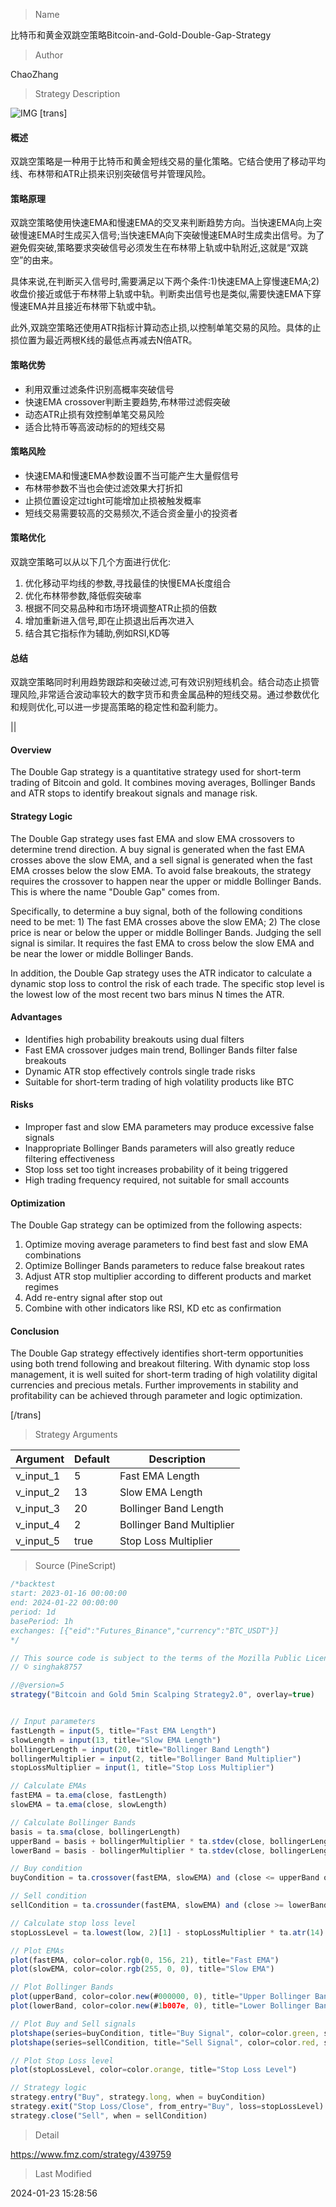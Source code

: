 
> Name

比特币和黄金双跳空策略Bitcoin-and-Gold-Double-Gap-Strategy

> Author

ChaoZhang

> Strategy Description

![IMG](https://www.fmz.com/upload/asset/19d8898d91bf2914fed.png)
[trans]

#### 概述

双跳空策略是一种用于比特币和黄金短线交易的量化策略。它结合使用了移动平均线、布林带和ATR止损来识别突破信号并管理风险。

#### 策略原理

双跳空策略使用快速EMA和慢速EMA的交叉来判断趋势方向。当快速EMA向上突破慢速EMA时生成买入信号;当快速EMA向下突破慢速EMA时生成卖出信号。为了避免假突破,策略要求突破信号必须发生在布林带上轨或中轨附近,这就是“双跳空”的由来。

具体来说,在判断买入信号时,需要满足以下两个条件:1)快速EMA上穿慢速EMA;2)收盘价接近或低于布林带上轨或中轨。判断卖出信号也是类似,需要快速EMA下穿慢速EMA并且接近布林带下轨或中轨。

此外,双跳空策略还使用ATR指标计算动态止损,以控制单笔交易的风险。具体的止损位置为最近两根K线的最低点再减去N倍ATR。

#### 策略优势  

- 利用双重过滤条件识别高概率突破信号
- 快速EMA crossover判断主要趋势,布林带过滤假突破
- 动态ATR止损有效控制单笔交易风险 
- 适合比特币等高波动标的的短线交易

#### 策略风险

- 快速EMA和慢速EMA参数设置不当可能产生大量假信号
- 布林带参数不当也会使过滤效果大打折扣  
- 止损位置设定过tight可能增加止损被触发概率
- 短线交易需要较高的交易频次,不适合资金量小的投资者

#### 策略优化

双跳空策略可以从以下几个方面进行优化:

1. 优化移动平均线的参数,寻找最佳的快慢EMA长度组合
2. 优化布林带参数,降低假突破率
3. 根据不同交易品种和市场环境调整ATR止损的倍数
4. 增加重新进入信号,即在止损退出后再次进入
5. 结合其它指标作为辅助,例如RSI,KD等

#### 总结

双跳空策略同时利用趋势跟踪和突破过滤,可有效识别短线机会。结合动态止损管理风险,非常适合波动率较大的数字货币和贵金属品种的短线交易。通过参数优化和规则优化,可以进一步提高策略的稳定性和盈利能力。

||

#### Overview  

The Double Gap strategy is a quantitative strategy used for short-term trading of Bitcoin and gold. It combines moving averages, Bollinger Bands and ATR stops to identify breakout signals and manage risk.  

#### Strategy Logic

The Double Gap strategy uses fast EMA and slow EMA crossovers to determine trend direction. A buy signal is generated when the fast EMA crosses above the slow EMA, and a sell signal is generated when the fast EMA crosses below the slow EMA. To avoid false breakouts, the strategy requires the crossover to happen near the upper or middle Bollinger Bands. This is where the name "Double Gap" comes from.   

Specifically, to determine a buy signal, both of the following conditions need to be met: 1) The fast EMA crosses above the slow EMA; 2) The close price is near or below the upper or middle Bollinger Bands. Judging the sell signal is similar. It requires the fast EMA to cross below the slow EMA and be near the lower or middle Bollinger Bands.

In addition, the Double Gap strategy uses the ATR indicator to calculate a dynamic stop loss to control the risk of each trade. The specific stop level is the lowest low of the most recent two bars minus N times the ATR.  

#### Advantages

- Identifies high probability breakouts using dual filters 
- Fast EMA crossover judges main trend, Bollinger Bands filter false breakouts
- Dynamic ATR stop effectively controls single trade risks
- Suitable for short-term trading of high volatility products like BTC

#### Risks 

- Improper fast and slow EMA parameters may produce excessive false signals 
- Inappropriate Bollinger Bands parameters will also greatly reduce filtering effectiveness
- Stop loss set too tight increases probability of it being triggered  
- High trading frequency required, not suitable for small accounts

#### Optimization

The Double Gap strategy can be optimized from the following aspects:  

1. Optimize moving average parameters to find best fast and slow EMA combinations  
2. Optimize Bollinger Bands parameters to reduce false breakout rates
3. Adjust ATR stop multiplier according to different products and market regimes   
4. Add re-entry signal after stop out
5. Combine with other indicators like RSI, KD etc as confirmation

#### Conclusion

The Double Gap strategy effectively identifies short-term opportunities using both trend following and breakout filtering. With dynamic stop loss management, it is well suited for short-term trading of high volatility digital currencies and precious metals. Further improvements in stability and profitability can be achieved through parameter and logic optimization.  

[/trans]

> Strategy Arguments



|Argument|Default|Description|
|----|----|----|
|v_input_1|5|Fast EMA Length|
|v_input_2|13|Slow EMA Length|
|v_input_3|20|Bollinger Band Length|
|v_input_4|2|Bollinger Band Multiplier|
|v_input_5|true|Stop Loss Multiplier|


> Source (PineScript)

``` javascript
/*backtest
start: 2023-01-16 00:00:00
end: 2024-01-22 00:00:00
period: 1d
basePeriod: 1h
exchanges: [{"eid":"Futures_Binance","currency":"BTC_USDT"}]
*/

// This source code is subject to the terms of the Mozilla Public License 2.0 at https://mozilla.org/MPL/2.0/
// © singhak8757

//@version=5
strategy("Bitcoin and Gold 5min Scalping Strategy2.0", overlay=true)


// Input parameters
fastLength = input(5, title="Fast EMA Length")
slowLength = input(13, title="Slow EMA Length")
bollingerLength = input(20, title="Bollinger Band Length")
bollingerMultiplier = input(2, title="Bollinger Band Multiplier")
stopLossMultiplier = input(1, title="Stop Loss Multiplier")

// Calculate EMAs
fastEMA = ta.ema(close, fastLength)
slowEMA = ta.ema(close, slowLength)

// Calculate Bollinger Bands
basis = ta.sma(close, bollingerLength)
upperBand = basis + bollingerMultiplier * ta.stdev(close, bollingerLength)
lowerBand = basis - bollingerMultiplier * ta.stdev(close, bollingerLength)

// Buy condition
buyCondition = ta.crossover(fastEMA, slowEMA) and (close <= upperBand or close <= basis)

// Sell condition
sellCondition = ta.crossunder(fastEMA, slowEMA) and (close >= lowerBand or close >= basis)

// Calculate stop loss level
stopLossLevel = ta.lowest(low, 2)[1] - stopLossMultiplier * ta.atr(14)

// Plot EMAs
plot(fastEMA, color=color.rgb(0, 156, 21), title="Fast EMA")
plot(slowEMA, color=color.rgb(255, 0, 0), title="Slow EMA")

// Plot Bollinger Bands
plot(upperBand, color=color.new(#000000, 0), title="Upper Bollinger Band")
plot(lowerBand, color=color.new(#1b007e, 0), title="Lower Bollinger Band")

// Plot Buy and Sell signals
plotshape(series=buyCondition, title="Buy Signal", color=color.green, style=shape.labelup, location=location.belowbar)
plotshape(series=sellCondition, title="Sell Signal", color=color.red, style=shape.labeldown, location=location.abovebar)

// Plot Stop Loss level
plot(stopLossLevel, color=color.orange, title="Stop Loss Level")

// Strategy logic
strategy.entry("Buy", strategy.long, when = buyCondition)
strategy.exit("Stop Loss/Close", from_entry="Buy", loss=stopLossLevel)
strategy.close("Sell", when = sellCondition)

```

> Detail

https://www.fmz.com/strategy/439759

> Last Modified

2024-01-23 15:28:56
